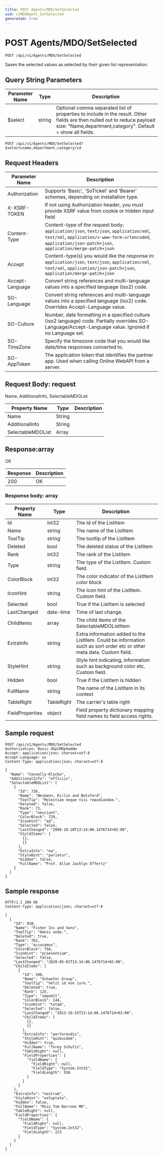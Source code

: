```yaml
---
title: POST Agents/MDO/SetSelected
uid: v1MDOAgent_SetSelected
generated: true
---
```


# POST Agents/MDO/SetSelected

```http
POST /api/v1/Agents/MDO/SetSelected
```

Saves the selected values as selected by their given list representation.







## Query String Parameters

| Parameter Name | Type |  Description |
|----------------|------|--------------|
| $select | string |  Optional comma separated list of properties to include in the result. Other fields are then nulled out to reduce payload size: "Name,department,category". Default = show all fields. |

```http
POST /api/v1/Agents/MDO/SetSelected?$select=name,department,category/id
```


## Request Headers

| Parameter Name | Description |
|----------------|-------------|
| Authorization  | Supports 'Basic', 'SoTicket' and 'Bearer' schemes, depending on installation type. |
| X-XSRF-TOKEN   | If not using Authorization header, you must provide XSRF value from cookie or hidden input field |
| Content-Type | Content-type of the request body: `application/json`, `text/json`, `application/xml`, `text/xml`, `application/x-www-form-urlencoded`, `application/json-patch+json`, `application/merge-patch+json` |
| Accept         | Content-type(s) you would like the response in: `application/json`, `text/json`, `application/xml`, `text/xml`, `application/json-patch+json`, `application/merge-patch+json` |
| Accept-Language | Convert string references and multi-language values into a specified language (iso2) code. |
| SO-Language | Convert string references and multi-language values into a specified language (iso2) code. Overrides Accept-Language value. |
| SO-Culture | Number, date formatting in a specified culture (iso2 language) code. Partially overrides SO-Language/Accept-Language value. Ignored if no Language set. |
| SO-TimeZone | Specify the timezone code that you would like date/time responses converted to. |
| SO-AppToken | The application token that identifies the partner app. Used when calling Online WebAPI from a server. |

## Request Body: request 

Name, AdditionalInfo, SelectableMDOList 

| Property Name | Type |  Description |
|----------------|------|--------------|
| Name | String |  |
| AdditionalInfo | String |  |
| SelectableMDOList | Array |  |

## Response:array

OK

| Response | Description |
|----------------|-------------|
| 200 | OK |

### Response body: array

| Property Name | Type |  Description |
|----------------|------|--------------|
| Id | int32 | The Id of the ListItem |
| Name | string | The name of the ListItem |
| ToolTip | string | The tooltip of the ListItem |
| Deleted | bool | The deleted status of the ListItem |
| Rank | int32 | The rank of the ListItem |
| Type | string | The type of the ListItem. Custom field. |
| ColorBlock | int32 | The color indicator of the ListItem color block |
| IconHint | string | The Icon hint of the ListItem. Custom field. |
| Selected | bool | True if the ListItem is selected |
| LastChanged | date-time | Time of last change. |
| ChildItems | array | The child items of the SelectableMDOListItem |
| ExtraInfo | string | Extra information added to the ListItem. Could be information such as sort order etc or other meta data. Custom field. |
| StyleHint | string | Style hint indicating, information such as background color etc. Custom field. |
| Hidden | bool | True if the ListItem is hidden |
| FullName | string | The name of the ListItem in its context |
| TableRight | TableRight | The carrier's table right |
| FieldProperties | object | Field property dictionary mapping field names to field access rights. |

## Sample request

```http!
POST /api/v1/Agents/MDO/SetSelected
Authorization: Basic dGplMDpUamUw
Accept: application/json; charset=utf-8
Accept-Language: sv
Content-Type: application/json; charset=utf-8

{
  "Name": "Connelly-Klocko",
  "AdditionalInfo": "officiis",
  "SelectableMDOList": [
    {
      "Id": 726,
      "Name": "Weimann, Kirlin and Botsford",
      "ToolTip": "Molestiae neque nisi repudiandae.",
      "Deleted": false,
      "Rank": 71,
      "Type": "nesciunt",
      "ColorBlock": 729,
      "IconHint": "ad",
      "Selected": false,
      "LastChanged": "2009-10-20T13:14:06.1476714+02:00",
      "ChildItems": [
        {},
        {}
      ],
      "ExtraInfo": "ea",
      "StyleHint": "pariatur",
      "Hidden": false,
      "FullName": "Prof. Allan Jacklyn Effertz"
    }
  ]
}
```

## Sample response

```http_
HTTP/1.1 200 OK
Content-Type: application/json; charset=utf-8

[
  {
    "Id": 938,
    "Name": "Fisher Inc and Sons",
    "ToolTip": "Omnis unde.",
    "Deleted": true,
    "Rank": 762,
    "Type": "accusamus",
    "ColorBlock": 756,
    "IconHint": "praesentium",
    "Selected": false,
    "LastChanged": "2020-05-01T13:14:06.1476714+02:00",
    "ChildItems": [
      {
        "Id": 398,
        "Name": "Schaefer Group",
        "ToolTip": "Velit id non iure.",
        "Deleted": true,
        "Rank": 125,
        "Type": "impedit",
        "ColorBlock": 144,
        "IconHint": "totam",
        "Selected": false,
        "LastChanged": "2013-10-15T13:14:06.1476714+02:00",
        "ChildItems": [
          {},
          {}
        ],
        "ExtraInfo": "perferendis",
        "StyleHint": "quibusdam",
        "Hidden": true,
        "FullName": "Torey Schultz",
        "TableRight": null,
        "FieldProperties": {
          "fieldName": {
            "FieldRight": null,
            "FieldType": "System.Int32",
            "FieldLength": 558
          }
        }
      }
    ],
    "ExtraInfo": "nostrum",
    "StyleHint": "voluptate",
    "Hidden": false,
    "FullName": "Miss Tom Barrows MD",
    "TableRight": null,
    "FieldProperties": {
      "fieldName": {
        "FieldRight": null,
        "FieldType": "System.Int32",
        "FieldLength": 223
      }
    }
  }
]
```